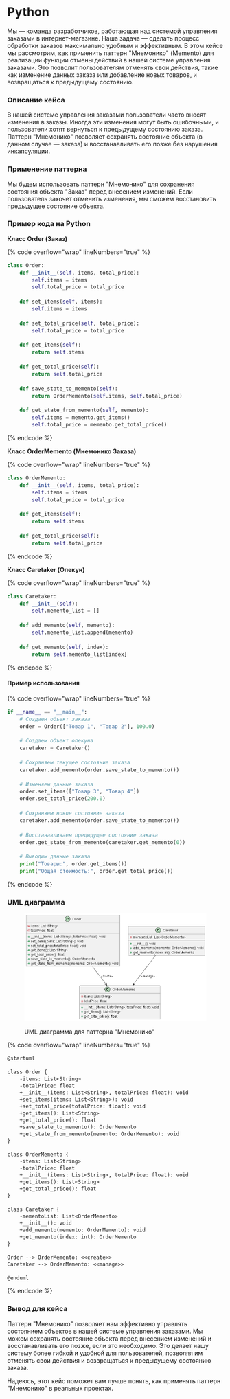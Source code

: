 # Python

Мы — команда разработчиков, работающая над системой управления заказами в интернет-магазине. Наша задача — сделать процесс обработки заказов максимально удобным и эффективным. В этом кейсе мы рассмотрим, как применить паттерн "Мнемонико" (Memento) для реализации функции отмены действий в нашей системе управления заказами. Это позволит пользователям отменять свои действия, такие как изменение данных заказа или добавление новых товаров, и возвращаться к предыдущему состоянию.

### Описание кейса

В нашей системе управления заказами пользователи часто вносят изменения в заказы. Иногда эти изменения могут быть ошибочными, и пользователи хотят вернуться к предыдущему состоянию заказа. Паттерн "Мнемонико" позволяет сохранять состояние объекта (в данном случае — заказа) и восстанавливать его позже без нарушения инкапсуляции.

### Применение паттерна

Мы будем использовать паттерн "Мнемонико" для сохранения состояния объекта "Заказ" перед внесением изменений. Если пользователь захочет отменить изменения, мы сможем восстановить предыдущее состояние объекта.

### Пример кода на Python

**Класс Order (Заказ)**

{% code overflow="wrap" lineNumbers="true" %}
```python
class Order:
    def __init__(self, items, total_price):
        self.items = items
        self.total_price = total_price

    def set_items(self, items):
        self.items = items

    def set_total_price(self, total_price):
        self.total_price = total_price

    def get_items(self):
        return self.items

    def get_total_price(self):
        return self.total_price

    def save_state_to_memento(self):
        return OrderMemento(self.items, self.total_price)

    def get_state_from_memento(self, memento):
        self.items = memento.get_items()
        self.total_price = memento.get_total_price()
```
{% endcode %}

**Класс OrderMemento (Мнемонико Заказа)**

{% code overflow="wrap" lineNumbers="true" %}
```python
class OrderMemento:
    def __init__(self, items, total_price):
        self.items = items
        self.total_price = total_price

    def get_items(self):
        return self.items

    def get_total_price(self):
        return self.total_price
```
{% endcode %}

**Класс Caretaker (Опекун)**

{% code overflow="wrap" lineNumbers="true" %}
```python
class Caretaker:
    def __init__(self):
        self.memento_list = []

    def add_memento(self, memento):
        self.memento_list.append(memento)

    def get_memento(self, index):
        return self.memento_list[index]
```
{% endcode %}

#### Пример использования

{% code overflow="wrap" lineNumbers="true" %}
```python
if __name__ == "__main__":
    # Создаем объект заказа
    order = Order(["Товар 1", "Товар 2"], 100.0)

    # Создаем объект опекуна
    caretaker = Caretaker()

    # Сохраняем текущее состояние заказа
    caretaker.add_memento(order.save_state_to_memento())

    # Изменяем данные заказа
    order.set_items(["Товар 3", "Товар 4"])
    order.set_total_price(200.0)

    # Сохраняем новое состояние заказа
    caretaker.add_memento(order.save_state_to_memento())

    # Восстанавливаем предыдущее состояние заказа
    order.get_state_from_memento(caretaker.get_memento(0))

    # Выводим данные заказа
    print("Товары:", order.get_items())
    print("Общая стоимость:", order.get_total_price())
```
{% endcode %}

### UML диаграмма

<figure><img src="../../../../../.gitbook/assets/image (2) (1) (1) (1).png" alt=""><figcaption><p>UML диаграмма для паттерна "Мнемонико"</p></figcaption></figure>

{% code overflow="wrap" lineNumbers="true" %}
```plantuml
@startuml

class Order {
    -items: List<String>
    -totalPrice: float
    +__init__(items: List<String>, totalPrice: float): void
    +set_items(items: List<String>): void
    +set_total_price(totalPrice: float): void
    +get_items(): List<String>
    +get_total_price(): float
    +save_state_to_memento(): OrderMemento
    +get_state_from_memento(memento: OrderMemento): void
}

class OrderMemento {
    -items: List<String>
    -totalPrice: float
    +__init__(items: List<String>, totalPrice: float): void
    +get_items(): List<String>
    +get_total_price(): float
}

class Caretaker {
    -mementoList: List<OrderMemento>
    +__init__(): void
    +add_memento(memento: OrderMemento): void
    +get_memento(index: int): OrderMemento
}

Order --> OrderMemento: <<create>>
Caretaker --> OrderMemento: <<manage>>

@enduml
```
{% endcode %}

### Вывод для кейса

Паттерн "Мнемонико" позволяет нам эффективно управлять состоянием объектов в нашей системе управления заказами. Мы можем сохранять состояние объекта перед внесением изменений и восстанавливать его позже, если это необходимо. Это делает нашу систему более гибкой и удобной для пользователей, позволяя им отменять свои действия и возвращаться к предыдущему состоянию заказа.

Надеюсь, этот кейс поможет вам лучше понять, как применять паттерн "Мнемонико" в реальных проектах.
